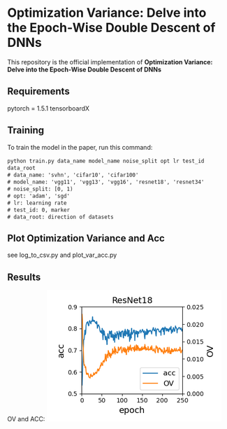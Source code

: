 # Optimization Variance: Delve into the Epoch-Wise Double Descent of DNNs

This repository is the official implementation of **Optimization Variance: Delve into the Epoch-Wise Double Descent of DNNs**

## Requirements

pytorch = 1.5.1
tensorboardX

## Training

To train the model in the paper, run this command:

```train
python train.py data_name model_name noise_split opt lr test_id data_root
# data_name: 'svhn', 'cifar10', 'cifar100'
# model_name: 'vgg11', 'vgg13', 'vgg16', 'resnet18', 'resnet34'
# noise_split: [0, 1)
# opt: 'adam', 'sgd'
# lr: learning rate
# test_id: 0, marker
# data_root: direction of datasets
```

## Plot Optimization Variance and Acc

see log_to_csv.py and plot_var_acc.py

## Results

OV and ACC:
![](assets/example.png)

